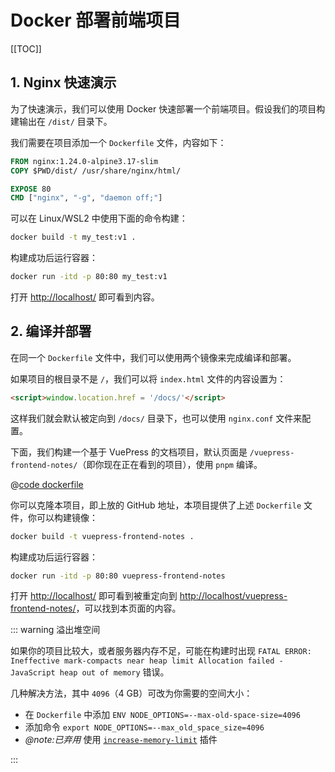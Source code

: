 # Docker 部署前端项目

[[TOC]]

## 1. Nginx 快速演示

为了快速演示，我们可以使用 Docker 快速部署一个前端项目。假设我们的项目构建输出在 `/dist/` 目录下。

我们需要在项目添加一个 `Dockerfile` 文件，内容如下：

```dockerfile
FROM nginx:1.24.0-alpine3.17-slim
COPY $PWD/dist/ /usr/share/nginx/html/

EXPOSE 80
CMD ["nginx", "-g", "daemon off;"]
```

可以在 Linux/WSL2 中使用下面的命令构建：

```bash
docker build -t my_test:v1 .
```

构建成功后运行容器：

```bash
docker run -itd -p 80:80 my_test:v1
```

打开 <http://localhost/> 即可看到内容。

## 2. 编译并部署

在同一个 `Dockerfile` 文件中，我们可以使用两个镜像来完成编译和部署。

如果项目的根目录不是 `/`，我们可以将 `index.html` 文件的内容设置为：

```html
<script>window.location.href = '/docs/'</script>
```

这样我们就会默认被定向到 `/docs/` 目录下，也可以使用 `nginx.conf` 文件来配置。

下面，我们构建一个基于 VuePress 的文档项目，默认页面是 `/vuepress-frontend-notes/`（即你现在正在看到的项目），使用 `pnpm` 编译。

@[code dockerfile](/Dockerfile)

你可以克隆本项目，即上放的 GitHub 地址，本项目提供了上述 `Dockerfile` 文件，你可以构建镜像：

```bash
docker build -t vuepress-frontend-notes .
```

构建成功后运行容器：

```bash
docker run -itd -p 80:80 vuepress-frontend-notes
```

打开 <http://localhost/> 即可看到被重定向到 <http://localhost/vuepress-frontend-notes/>，可以找到本页面的内容。

::: warning 溢出堆空间

如果你的项目比较大，或者服务器内存不足，可能在构建时出现 `FATAL ERROR: Ineffective mark-compacts near heap limit Allocation failed - JavaScript heap out of memory` 错误。

几种解决方法，其中 `4096`（4 GB）可改为你需要的空间大小：
- 在 `Dockerfile` 中添加 `ENV NODE_OPTIONS=--max-old-space-size=4096`
- 添加命令 `export NODE_OPTIONS=--max_old_space_size=4096`
- *@note:已弃用* 使用 [`increase-memory-limit`](https://www.npmjs.com/package/increase-memory-limit) 插件

:::

